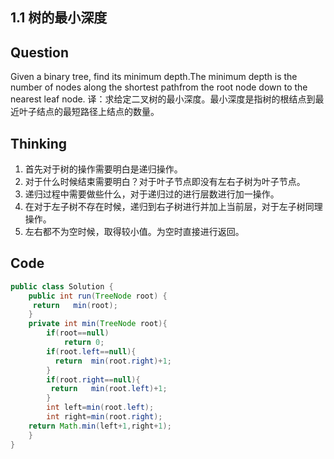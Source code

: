 ## 1.1 树的最小深度

## Question
Given a binary tree, find its minimum depth.The minimum depth is the number of nodes along the shortest pathfrom the root node down to the nearest leaf node.
译：求给定二叉树的最小深度。最小深度是指树的根结点到最近叶子结点的最短路径上结点的数量。

## Thinking
1. 首先对于树的操作需要明白是递归操作。
2. 对于什么时候结束需要明白？对于叶子节点即没有左右子树为叶子节点。
3. 递归过程中需要做些什么，对于递归过的进行层数进行加一操作。
4. 在对于左子树不存在时候，递归到右子树进行并加上当前层，对于左子树同理操作。
5. 左右都不为空时候，取得较小值。为空时直接进行返回。



## Code
```java
public class Solution {
    public int run(TreeNode root) {
     return   min(root);
    }
    private int min(TreeNode root){
        if(root==null)
            return 0;
        if(root.left==null){
          return  min(root.right)+1;
        }
        if(root.right==null){
         return   min(root.left)+1;
        }
        int left=min(root.left);
        int right=min(root.right);
    return Math.min(left+1,right+1);
    }    
}
```
